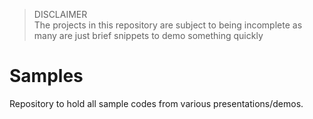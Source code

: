 > DISCLAIMER<br/>
The projects in this repository are subject to being incomplete as many are just brief snippets to demo something quickly

# Samples
Repository to hold all sample codes from various presentations/demos.
